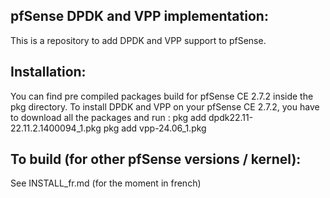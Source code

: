 pfSense DPDK and VPP implementation:
------------------------------------
This is a repository to add DPDK and VPP support to pfSense.

Installation:
-------------
You can find pre compiled packages build for pfSense CE 2.7.2 inside the pkg directory.
To install DPDK and VPP on your pfSense CE 2.7.2, you have to download all the packages and run :
pkg add dpdk22.11-22.11.2.1400094_1.pkg
pkg add vpp-24.06_1.pkg

To build (for other pfSense versions / kernel):
-----------------------------------------------
See INSTALL_fr.md (for the moment in french)

